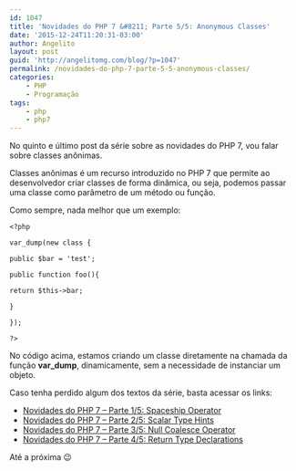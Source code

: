```yaml
---
id: 1047
title: 'Novidades do PHP 7 &#8211; Parte 5/5: Anonymous Classes'
date: '2015-12-24T11:20:31-03:00'
author: Angelito
layout: post
guid: 'http://angelitomg.com/blog/?p=1047'
permalink: /novidades-do-php-7-parte-5-5-anonymous-classes/
categories:
    - PHP
    - Programação
tags:
    - php
    - php7
---
```


No quinto e último post da série sobre as novidades do PHP 7, vou falar sobre classes anônimas.

Classes anônimas é um recurso introduzido no PHP 7 que permite ao desenvolvedor criar classes de forma dinâmica, ou seja, podemos passar uma classe como parâmetro de um método ou função.

Como sempre, nada melhor que um exemplo:

`<?php` 

`var_dump(new class {` 

`public $bar = 'test';` 

`public function foo(){` 

`return $this->bar;` 

`}` 

`});` 

`?>` 

No código acima, estamos criando um classe diretamente na chamada da função **var\_dump**, dinamicamente, sem a necessidade de instanciar um objeto.

Caso tenha perdido algum dos textos da série, basta acessar os links:

- [Novidades do PHP 7 – Parte 1/5: Spaceship Operator](http://angelitomg.com/blog/novidades-do-php-7-parte-1-5-spaceship-operator/)
- [Novidades do PHP 7 – Parte 2/5: Scalar Type Hints](http://angelitomg.com/blog/novidades-do-php-7-parte-2-5-scalar-type-hints/)
- [Novidades do PHP 7 – Parte 3/5: Null Coalesce Operator](http://angelitomg.com/blog/novidades-do-php-7-parte-3-5-null-coalesce-operator/)
- [Novidades do PHP 7 – Parte 4/5: Return Type Declarations](http://angelitomg.com/blog/novidades-do-php-7-parte-4-5-return-type-declarations/)

Até a próxima 😉